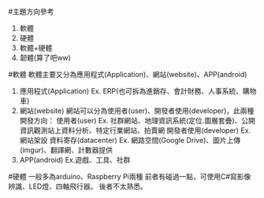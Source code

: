 #主題方向參考
1. 軟體
2. 硬體
3. 軟體+硬體
4. 韌體(算了吧ww)

#軟體
軟體主要又分為應用程式(Application)、網站(website)、APP(android)

1. 應用程式(Application)
Ex. ERP(也可拆為進銷存、會計財務、人事系統、購物車)
　
2. 網站(website)
網站可以分為使用者(user)、開發者使用(developer)，此兩種開發方向：
使用者(user)
Ex. 社群網站、地理資訊系統(定位.圖層套疊)、公開資訊觀測站上資料分析、特定行業網站、拍賣網
開發者使用(developer)
Ex. 網站架設
資料寄存(datacenter)
Ex. 網路空間(Google Drive)、圖片上傳(imgur)、翻譯網、計數器提供
3. APP(android)
Ex.遊戲、工具、社群
  
#硬體
一般多為arduino、Raspberry Pi兩種
前者有碰過一點，可使用C#寫影像辨識、LED燈、四軸飛行器。
後者不太熟悉。
